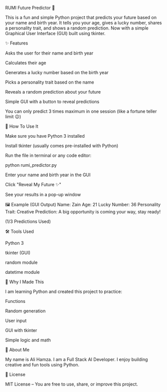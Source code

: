 RUMI Future Predictor 🔮

This is a fun and simple Python project that predicts your future based on your name and birth year.
It tells you your age, gives a lucky number, shares a personality trait, and shows a random prediction.
Now with a simple Graphical User Interface (GUI) built using tkinter.

✨ Features

Asks the user for their name and birth year

Calculates their age

Generates a lucky number based on the birth year

Picks a personality trait based on the name

Reveals a random prediction about your future

Simple GUI with a button to reveal predictions

You can only predict 3 times maximum in one session (like a fortune teller limit 😉)

🚀 How To Use It

Make sure you have Python 3 installed

Install tkinter (usually comes pre-installed with Python)

Run the file in terminal or any code editor:

python rumi_predictor.py

Enter your name and birth year in the GUI

Click "Reveal My Future ✨"

See your results in a pop-up window

🖼 Example (GUI Output)
Name: Zain
Age: 21
Lucky Number: 36
Personality Trait: Creative
Prediction: A big opportunity is coming your way, stay ready!

(1/3 Predictions Used)

🛠 Tools Used

Python 3

tkinter (GUI)

random module

datetime module

📌 Why I Made This

I am learning Python and created this project to practice:

Functions

Random generation

User input

GUI with tkinter

Simple logic and math

👤 About Me

My name is Ali Hamza.
I am a Full Stack AI Developer.
I enjoy building creative and fun tools using Python.

📜 License

MIT License – You are free to use, share, or improve this project.
